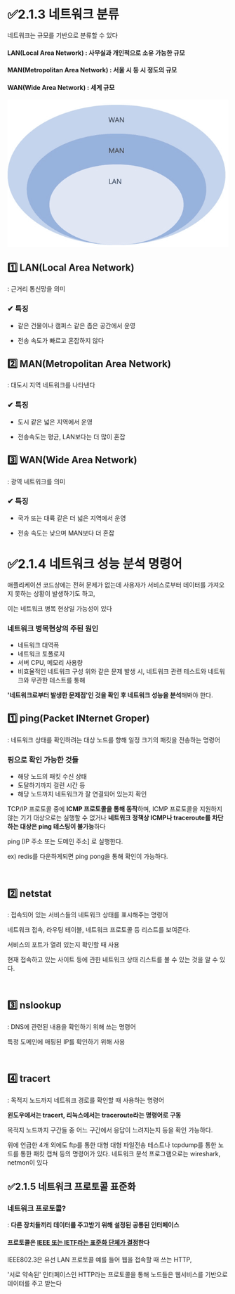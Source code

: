 # ✅2.1.3 네트워크 분류
네트워크는 규모를 기반으로 분류할 수 있다



#### LAN(Local Area Network) : 사무실과 개인적으로 소유 가능한 규모



#### MAN(Metropolitan Area Network) : 서울 시 등 시 정도의 규모



#### WAN(Wide Area Network) : 세계 규모

![img_18.png](img_18.png)

## 1️⃣ LAN(Local Area Network)
: 근거리 통신망을 의미



### ✔ 특징
- 같은 건물이나 캠퍼스 같은 좁은 공간에서 운영

- 전송 속도가 빠르고 혼잡하지 않다




## 2️⃣ MAN(Metropolitan Area Network)
: 대도시 지역 네트워크를 나타낸다



### ✔ 특징
- 도시 같은 넓은 지역에서 운영

- 전송속도는 평균, LAN보다는 더 많이 혼잡







## 3️⃣ WAN(Wide Area Network)
: 광역 네트워크를 의미



### ✔ 특징
- 국가 또는 대륙 같은 더 넓은 지역에서 운영

- 전송 속도는 낮으며 MAN보다 더 혼잡





# ✅2.1.4 네트워크 성능 분석 명령어


애플리케이션 코드상에는 전혀 문제가 없는데 사용자가 서비스로부터 데이터를 가져오지 못하는 상황이 발생하기도 하고,

이는 네트워크 병목 현상일 가능성이 있다



### 네트워크 병목현상의 주된 원인
- 네트워크 대역폭
- 네트워크 토폴로지
- 서버 CPU, 메모리 사용량
- 비효율적인 네트워크 구성
위와 같은 문제 발생 시, 네트워크 관련 테스트와 네트워크와 무관한 테스트를 통해

<b>'네트워크로부터 발생한 문제점'인 것을 확인 후 네트워크 성능을 분석</b>해봐야 한다.



## 1️⃣ ping(Packet INternet Groper)
: 네트워크 상태를 확인하려는 대상 노드를 향해 일정 크기의 패킷을 전송하는 명령어



### 핑으로 확인 가능한 것들
- 해당 노드의 패킷 수신 상태
- 도달하기까지 걸린 시간 등
- 해당 노드까지 네트워크가 잘 연결되어 있는지 확인


TCP/IP 프로토콜 중에 <b>ICMP 프로토콜을 통해 동작</b>하며,
ICMP 프로토콜을 지원하지 않는 기기 대상으로는 실행할 수 없거나
<b>네트워크 정책상 ICMP나 traceroute를 차단하는 대상은 ping 테스팅이 불가능</b>하다



ping [IP 주소 또는 도메인 주소] 로 실행한다.



ex) redis를 다운하게되면 ping pong을 통해 확인이 가능하다.



<br>

## 2️⃣ netstat
: 접속되어 있는 서비스들의 네트워크 상태를 표시해주는 명령어



네트워크 접속, 라우팅 테이블, 네트워크 프로토콜 등 리스트를 보여준다.

서비스의 포트가 열려 있는지 확인할 때 사용



현재 접속하고 있는 사이트 등에 관한 네트워크 상태 리스트를 볼 수 있는 것을 알 수 있다.


<br>


## 3️⃣ nslookup
: DNS에 관련된 내용을 확인하기 위해 쓰는 명령어



특정 도메인에 매핑된 IP를 확인하기 위해 사용

<br>



## 4️⃣ tracert
: 목적지 노드까지 네트워크 경로를 확인할 때 사용하는 명령어



<b>윈도우에서는 tracert, 리눅스에서는 traceroute라는 명령어로 구동</b>

목적지 노드까지 구간들 중 어느 구간에서 응답이 느려지는지 등을 확인 가능하다.



위에 언급한 4개 외에도 ftp를 통한 대형 대형 파일전송 테스트나 tcpdump를 통한 노드를 통한 패킷 캡쳐 등의 명령어가 있다. 네트워크 분석 프로그램으로는 wireshark, netmon이 있다







## ✅2.1.5 네트워크 프로토콜 표준화

### 네트워크 프로토콜?
: <b>다른 장치들끼리 데이터를 주고받기 위해 설정된 공통된 인터페이스</b>



#### 프로토콜은 <u>IEEE 또는 IETF라는 표준화 단체가 결정</u>한다



IEEE802.3은 유선 LAN 프로토콜
예를 들어 웹을 접속할 때 쓰는 HTTP,

'서로 약속된' 인터페이스인 HTTP라는 프로토콜을 통해 노드들은 웹서비스를 기반으로 데이터를 주고 받는다